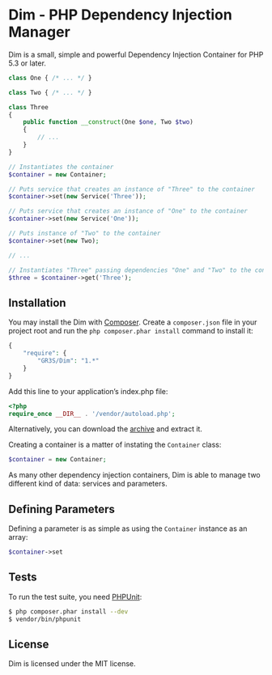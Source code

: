 # Dim - PHP Dependency Injection Manager

Dim is a small, simple and powerful Dependency Injection Container for PHP 5.3 or later.
```php
class One { /* ... */ }

class Two { /* ... */ }

class Three
{
    public function __construct(One $one, Two $two)
    {
        // ...
    }
}

// Instantiates the container
$container = new Container;

// Puts service that creates an instance of "Three" to the container
$container->set(new Service('Three'));

// Puts service that creates an instance of "One" to the container
$container->set(new Service('One'));

// Puts instance of "Two" to the container
$container->set(new Two);

// ...

// Instantiates "Three" passing dependencies "One" and "Two" to the constructor
$three = $container->get('Three');
```

## Installation
You may install the Dim with [Composer](https://getcomposer.org). Create a `composer.json` file in your project
root and run the `php composer.phar install` command to install it:
```php
{
    "require": {
        "GR3S/Dim": "1.*"
    }
}
```
Add this line to your application’s index.php file:
```php
<?php
require_once __DIR__ . '/vendor/autoload.php';
```
Alternatively, you can download the [archive](https://github.com/GR3S/Dim/archive/master.zip) and extract it.

Creating a container is a matter of instating the `Container` class:
```php
$container = new Container;
```
As many other dependency injection containers, Dim is able to manage two different kind of data: services and parameters.

## Defining Parameters
Defining a parameter is as simple as using the `Container` instance as an array:
```php
$container->set
```


## Tests
To run the test suite, you need [PHPUnit](http://phpunit.de):
```bash
$ php composer.phar install --dev
$ vendor/bin/phpunit
```

## License
Dim is licensed under the MIT license.